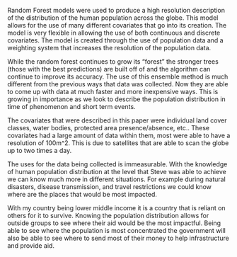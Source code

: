 Random Forest models were used to produce a high resolution description of the distribution of the human population across the globe. This model allows for the use of many different covariates that go into its creation. The model is very flexible in allowing the use of both continuous and discrete covariates. The model is created through the use of population data and a weighting system that increases the resolution of the population data. 

While the random forest continues to grow its “forest” the stronger trees (those with the best predictions) are built off of and the algorithm can continue to improve its accuracy. The use of this ensemble method is much different from the previous ways that data was collected. Now they are able to come up with data at much faster and more inexpensive ways. This is growing in importance as we look to describe the population distribution in time of phenomenon and short term events.

The covariates that were described in this paper were individual land cover classes, water bodies, protected area presence/absence, etc.. These covariates had a large amount of data within them, most were able to have a resolution of 100m^2. This is due to satellites that are able to scan the globe up to two times a day.

The uses for the data being collected is immeasurable. With the knowledge of human population distribution at the level that Steve was able to achieve we can know much more in different situations. For example during natural disasters, disease transmission, and travel restrictions we could know where are the places that would be most impacted. 

With my country being lower middle income it is a country that is reliant on others for it to survive. Knowing the population distribution allows for outside groups to see where their aid would be the most impactful. Being able to see where the population is most concentrated the government will also be able to see where to send most of their money to help infrastructure and provide aid.
